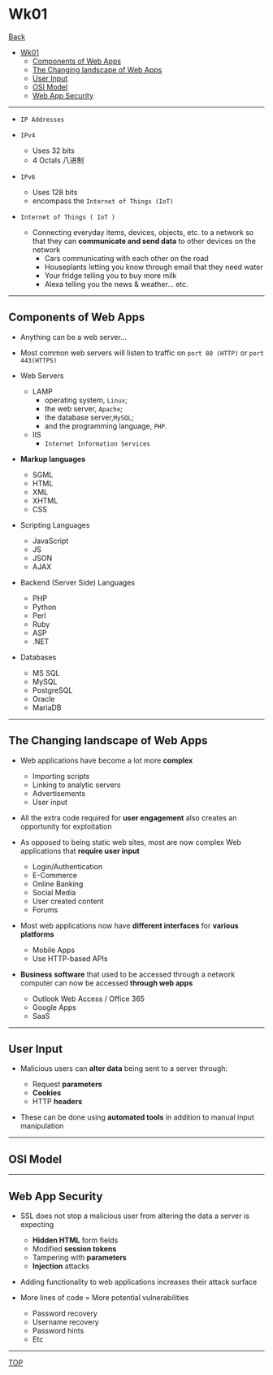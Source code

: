 # Wk01

[Back](../index.md)

- [Wk01](#wk01)
  - [Components of Web Apps](#components-of-web-apps)
  - [The Changing landscape of Web Apps](#the-changing-landscape-of-web-apps)
  - [User Input](#user-input)
  - [OSI Model](#osi-model)
  - [Web App Security](#web-app-security)

---

- `IP Addresses`
- `IPv4`
  - Uses 32 bits
  - 4 Octals 八进制
- `IPv6`

  - Uses 128 bits
  - encompass the `Internet of Things (IoT)`

- `Internet of Things ( IoT )`
  - Connecting everyday items, devices, objects, etc. to a network so that they can **communicate and send data** to other devices on the network
    - Cars communicating with each other on the road
    - Houseplants letting you know through email that they need water
    - Your fridge telling you to buy more milk
    - Alexa telling you the news & weather… etc.

---

## Components of Web Apps

- Anything can be a web server…
- Most common web servers will listen to traffic on `port 80 (HTTP)` or `port 443(HTTPS)`
- Web Servers

  - LAMP
    - operating system, `Linux`;
    - the web server, `Apache`;
    - the database server,`MySQL`;
    - and the programming language, `PHP`.
  - IIS
    - `Internet Information Services`

- **Markup languages**

  - SGML
  - HTML
  - XML
  - XHTML
  - CSS

- Scripting Languages

  - JavaScript
  - JS
  - JSON
  - AJAX

- Backend (Server Side) Languages

  - PHP
  - Python
  - Perl
  - Ruby
  - ASP
  - .NET

- Databases
  - MS SQL
  - MySQL
  - PostgreSQL
  - Oracle
  - MariaDB

---

## The Changing landscape of Web Apps

- Web applications have become a lot more **complex**
  - Importing scripts
  - Linking to analytic servers
  - Advertisements
  - User input
- All the extra code required for **user engagement** also creates an opportunity for exploitation

- As opposed to being static web sites, most are now complex Web applications that **require user input**

  - Login/Authentication
  - E-Commerce
  - Online Banking
  - Social Media
  - User created content
  - Forums

- Most web applications now have **different interfaces** for **various platforms**
  - Mobile Apps
  - Use HTTP-based APIs
- **Business software** that used to be accessed through a network computer can now be accessed **through web apps**
  - Outlook Web Access / Office 365
  - Google Apps
  - SaaS

---

## User Input

- Malicious users can **alter data** being sent to a server through:

  - Request **parameters**
  - **Cookies**
  - HTTP **headers**

- These can be done using **automated tools** in addition to manual input manipulation

---

## OSI Model

---

## Web App Security

- SSL does not stop a malicious user from altering the data a server is expecting

  - **Hidden HTML** form fields
  - Modified **session tokens**
  - Tampering with **parameters**
  - **Injection** attacks

- Adding functionality to web applications increases their attack surface
- More lines of code = More potential vulnerabilities
  - Password recovery
  - Username recovery
  - Password hints
  - Etc

---

[TOP](#web-app-security)
